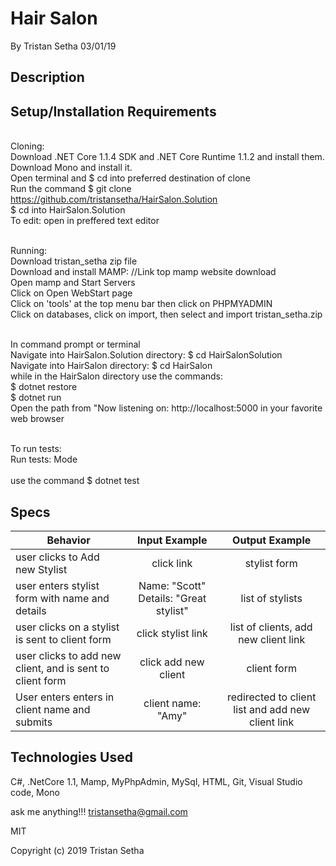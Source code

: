 # Hair Salon

By Tristan Setha 03/01/19

## Description

## Setup/Installation Requirements

<br/>Cloning:
<br/>Download .NET Core 1.1.4 SDK and .NET Core Runtime 1.1.2 and install them. Download Mono and install it.
<br/>Open terminal and $ cd into preferred destination of clone
<br/>Run the command $ git clone https://github.com/tristansetha/HairSalon.Solution
<br/>$ cd into HairSalon.Solution
<br/>To edit: open in preffered text editor

<br/>Running:
<br/>Download tristan_setha zip file
<br/>Download and install MAMP: //Link top mamp website download
<br/>Open mamp and Start Servers
<br/>Click on Open WebStart page
<br/>Click on 'tools' at the top menu bar then click on PHPMYADMIN
<br/>Click on databases, click on import, then select and import tristan_setha.zip

<br/>In command prompt or terminal
<br/>Navigate into HairSalon.Solution directory: $ cd HairSalonSolution
<br/>Navigate into HairSalon directory: $ cd HairSalon
<br/>while in the HairSalon directory use the commands:
<br/>$ dotnet restore
<br/>$ dotnet run
<br/>Open the path from "Now listening on: http://localhost:5000 in your favorite web browser

<br/>To run tests:
<br/>Run tests:
Mode    <br/>
<br/>use the command $ dotnet test


## Specs

|   Behavior                          | Input Example | Output Example |
| ------------------------------------|:-------------:| :-------------:|
|  user clicks to Add new Stylist | click link  | stylist form |
|  user enters stylist form with name and details  | Name: "Scott" Details: "Great stylist"  | list of stylists|
|  user clicks on a stylist is sent to client form | click stylist link | list of clients, add new client link |
|  user clicks to add new client, and is sent to client form | click add new client | client form |
|  User enters enters in client name and submits   | client name: "Amy" |  redirected to client list and add new client link  |


## Technologies Used

C#, .NetCore 1.1, Mamp, MyPhpAdmin, MySql, HTML, Git, Visual Studio code, Mono

ask me anything!!! tristansetha@gmail.com

MIT

Copyright (c) 2019 Tristan Setha
